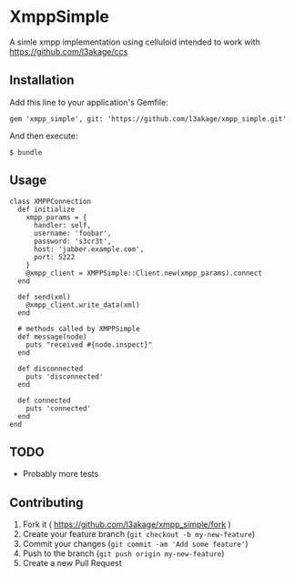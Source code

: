 # XmppSimple

A simle xmpp implementation using celluloid
intended to work with https://github.com/l3akage/ccs

## Installation

Add this line to your application's Gemfile:

    gem 'xmpp_simple', git: 'https://github.com/l3akage/xmpp_simple.git'

And then execute:

    $ bundle

## Usage

```
class XMPPConnection
  def initialize
    xmpp_params = {
      handler: self,
      username: 'foobar',
      password: 's3cr3t',
      host: 'jabber.example.com',
      port: 5222
    }
    @xmpp_client = XMPPSimple::Client.new(xmpp_params).connect
  end

  def send(xml)
    @xmpp_client.write_data(xml)
  end

  # methods called by XMPPSimple
  def message(node)
    puts "received #{node.inspect}"
  end

  def disconnected
    puts 'disconnected'
  end

  def connected
    puts 'connected'
  end
end
```

## TODO
* Probably more tests

## Contributing

1. Fork it ( https://github.com/l3akage/xmpp_simple/fork )
2. Create your feature branch (`git checkout -b my-new-feature`)
3. Commit your changes (`git commit -am 'Add some feature'`)
4. Push to the branch (`git push origin my-new-feature`)
5. Create a new Pull Request
